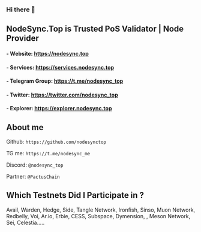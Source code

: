 ### Hi there 👋
## NodeSync.Top is Trusted PoS Validator | Node Provider
#### - Website: ​https://nodesync.top
#### - Services: https://services.nodesync.top
#### - Telegram Group: ​https://t.me/nodesync_top
#### - Twitter: https://twitter.com/nodesync_top
#### - Explorer: https://explorer.nodesync.top
## About me
Github: `https://github.com/nodesynctop`

TG me: `https://t.me/nodesync_me`

Discord: `@nodesync_top`

Partner: `@PactusChain`


## Which Testnets Did I Participate in ?
Avail, Warden, Hedge, Side, Tangle Network, Ironfish, Sinso, Muon Network, Redbelly, Voi, Ar.io, Erbie, CESS, Subspace, Dymension, , Meson Network, Sei, Celestia.....
